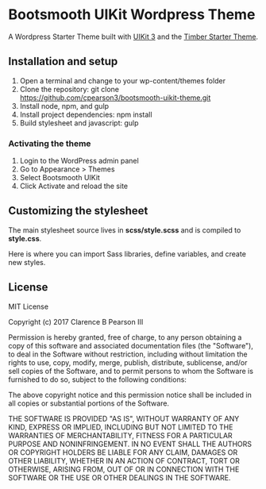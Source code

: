 # Bootsmooth UIKit Wordpress Theme

A Wordpress Starter Theme built with [UIKit 3](https://getuikit.com/) and the [Timber Starter Theme](https://github.com/timber/starter-theme).

## Installation and setup

1. Open a terminal and change to your wp-content/themes folder
2. Clone the repository: git clone https://github.com/cpearson3/bootsmooth-uikit-theme.git
3. Install node, npm, and gulp
4. Install project dependencies: npm install
5. Build stylesheet and javascript: gulp

### Activating the theme

1. Login to the WordPress admin panel
2. Go to Appearance > Themes
3. Select Bootsmooth UIKit
4. Click Activate and reload the site

## Customizing the stylesheet

The main stylesheet source lives in **scss/style.scss** and is compiled to **style.css**.

Here is where you can import Sass libraries, define variables, and create new styles.

## License

MIT License

Copyright (c) 2017 Clarence B Pearson III

Permission is hereby granted, free of charge, to any person obtaining a copy of this software and associated documentation files (the "Software"), to deal in the Software without restriction, including without limitation the rights to use, copy, modify, merge, publish, distribute, sublicense, and/or sell copies of the Software, and to permit persons to whom the Software is furnished to do so, subject to the following conditions:

The above copyright notice and this permission notice shall be included in all copies or substantial portions of the Software.

THE SOFTWARE IS PROVIDED "AS IS", WITHOUT WARRANTY OF ANY KIND, EXPRESS OR IMPLIED, INCLUDING BUT NOT LIMITED TO THE WARRANTIES OF MERCHANTABILITY, FITNESS FOR A PARTICULAR PURPOSE AND NONINFRINGEMENT. IN NO EVENT SHALL THE AUTHORS OR COPYRIGHT HOLDERS BE LIABLE FOR ANY CLAIM, DAMAGES OR OTHER LIABILITY, WHETHER IN AN ACTION OF CONTRACT, TORT OR OTHERWISE, ARISING FROM, OUT OF OR IN CONNECTION WITH THE SOFTWARE OR THE USE OR OTHER DEALINGS IN THE SOFTWARE.